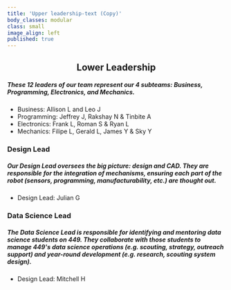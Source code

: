 ```yaml
---
title: 'Upper leadership-text (Copy)'
body_classes: modular
class: small
image_align: left
published: true
---
```


## <center> Lower Leadership </center>

##### These 12 leaders of our team represent our 4 subteams: Business, Programming, Electronics, and Mechanics.
* Business: Allison L and Leo J
* Programming: Jeffrey J, Rakshay N & Tinbite A
* Electronics: Frank L, Roman S & Ryan L
* Mechanics: Filipe L, Gerald L, James Y & Sky Y

### Design Lead
##### Our Design Lead oversees the big picture: design and CAD. They are responsible for the integration of mechanisms, ensuring each part of the robot (sensors, programming, manufacturability, etc.) are thought out.
* Design Lead: Julian G

### Data Science Lead
##### The Data Science Lead is responsible for identifying and mentoring data science students on 449. They collaborate with those students to manage 449's data science operations (e.g. scouting, strategy, outreach support) and year-round development (e.g. research, scouting system design).
* Design Lead: Mitchell H